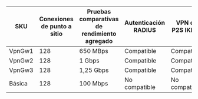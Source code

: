 | **SKU** | **Conexiones de punto a sitio**| **Pruebas comparativas de rendimiento agregado** | **Autenticación RADIUS** | **VPN de P2S IKEv2** |
|---|---|---|---| --- |
| VpnGw1 | 128 | 650 MBps  | Compatible     | Compatible |
| VpnGw2 | 128 | 1 Gbps     | Compatible     | Compatible |
| VpnGw3 | 128 | 1,25 Gbps | Compatible     | Compatible |
| Básica  | 128 | 100 Mbps  | No compatible | No compatible |